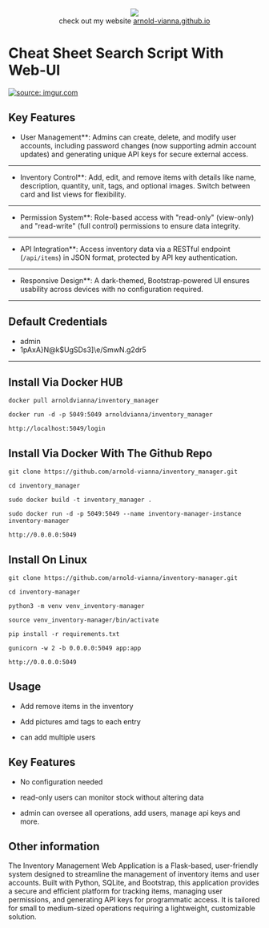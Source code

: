 <p align=center>
  <br>
  <a href="https://github.com/arnold-vianna?tab=repositories" target="_blank"><img src="https://avatars.githubusercontent.com/u/113808475?v=4"/></a>
  <br>
  <span>check out my website <a href="https://arnold-vianna.github.io/">arnold-vianna.github.io</a></span>
  <br>
</p>



# Cheat Sheet Search Script With Web-UI

<a href=""><img src="https://i.imgur.com/rOjLCEN.png" title="source: imgur.com" /></a>

## Key Features 
* User Management**: Admins can create, delete, and modify user accounts, including password changes (now supporting admin account updates) and generating unique API keys for secure external access.

--------

* Inventory Control**: Add, edit, and remove items with details like name, description, quantity, unit, tags, and optional images. Switch between card and list views for flexibility.

--------

* Permission System**: Role-based access with "read-only" (view-only) and "read-write" (full control) permissions to ensure data integrity.

---------

* API Integration**: Access inventory data via a RESTful endpoint (`/api/items`) in JSON format, protected by API key authentication.

---------

* Responsive Design**: A dark-themed, Bootstrap-powered UI ensures usability across devices with no configuration required.


----------
## Default Credentials

* admin
* 1pAxA}N@k$UgSDs3]\e/SmwN.g2dr5

--------
## Install Via Docker HUB


```console
docker pull arnoldvianna/inventory_manager
```

```console
docker run -d -p 5049:5049 arnoldvianna/inventory_manager
```

```console
http://localhost:5049/login
```




## Install Via Docker With The Github Repo

```console
git clone https://github.com/arnold-vianna/inventory_manager.git
```

```console
cd inventory_manager
```

```console
sudo docker build -t inventory_manager .
```

```console
sudo docker run -d -p 5049:5049 --name inventory-manager-instance inventory-manager
```

```console
http://0.0.0.0:5049
```




## Install On Linux

```console
git clone https://github.com/arnold-vianna/inventory-manager.git
```

```console
cd inventory-manager
```

```console
python3 -m venv venv_inventory-manager
```

```console
source venv_inventory-manager/bin/activate
```

```console
pip install -r requirements.txt
```

```console
gunicorn -w 2 -b 0.0.0.0:5049 app:app
```

```console
http://0.0.0.0:5049
```

## Usage

* Add remove items in the inventory 

* Add pictures amd tags to each entry

* can add multiple users





## Key Features

* No configuration needed 

* read-only users can monitor stock without altering data

* admin can oversee all operations, add users, manage api keys and more.




## Other information

The Inventory Management Web Application is a Flask-based, user-friendly system designed to streamline the management of inventory items and user accounts. Built with Python, SQLite, and Bootstrap, this application provides a secure and efficient platform for tracking items, managing user permissions, and generating API keys for programmatic access. It is tailored for small to medium-sized operations requiring a lightweight, customizable solution.

